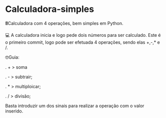 # Calculadora-simples
🖩Calculadora com 4 operações, bem simples em Python.

💻 A calculadora inicia e logo pede dois números para ser calculado.
Este é o primeiro commit, logo pode ser efetuada 4 operações, sendo elas +,-,* e /.

🤓Guia:

.  + > soma

. - > subtrair;

. * > multiploicar;

. / > divisão;

Basta introduzir um dos sinais para
realizar a operação com o valor inserido.